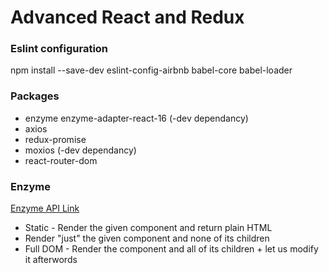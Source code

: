 # Advanced React and Redux

### Eslint configuration
npm install --save-dev eslint-config-airbnb babel-core babel-loader

### Packages
* enzyme enzyme-adapter-react-16 (-dev dependancy)
* axios
* redux-promise
* moxios (-dev dependancy)
* react-router-dom

### Enzyme
[Enzyme API Link](http://airbnb.io/enzyme/)
* Static - Render the given component and return plain HTML
* Render "just" the given component and none of its children
* Full DOM - Render the component and all of its children + let us modify it afterwords
